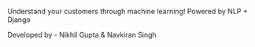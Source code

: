 Understand your customers through machine learning!
Powered by NLP + Django

Developed by - Nikhil Gupta & Navkiran Singh
